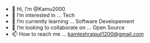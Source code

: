 - 👋 Hi, I’m @Kamu2000
- 👀 I’m interested in ... Tech
- 🌱 I’m currently learning ... Software Developement
- 💞️ I’m looking to collaborate on ... Open Source
- 📫 How to reach me ... kamleshrajput1200@gmail.com

<!---
Kamu2000/Kamu2000 is a ✨ special ✨ repository because its `README.md` (this file) appears on your GitHub profile.
You can click the Preview link to take a look at your changes.
--->
